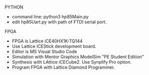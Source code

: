 
PYTHON
 - command line: python3 hp85Main.py
 - edit hp85Uart.py with path of FTDI serial port.


FPGA
 - FPGA is Lattice iCE40HX1K-TQ144
 - Use Lattice ICEStick development board.
 - Editor is MS Visual Studio Code
 - Simulation with Mentor Graphics ModelSim "PE Student Edition"
 - Synthesis with LAttice iCECube2. Use Synplify Pro option.
 - Program FPGA with Lattice Diamond Programmer.
 
